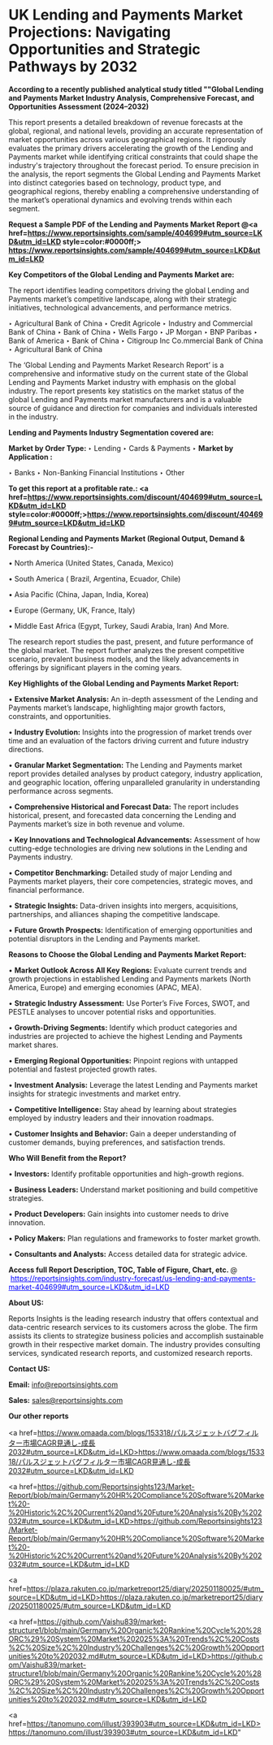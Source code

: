 # UK Lending and Payments Market Projections: Navigating Opportunities and Strategic Pathways by 2032

<strong>According to a recently published analytical study titled ""Global Lending and Payments Market Industry Analysis, Comprehensive Forecast, and Opportunities Assessment (2024–2032)</strong>

This report presents a detailed breakdown of revenue forecasts at the global, regional, and national levels, providing an accurate representation of market opportunities across various geographical regions. It rigorously evaluates the primary drivers accelerating the growth of the Lending and Payments market while identifying critical constraints that could shape the industry's trajectory throughout the forecast period. To ensure precision in the analysis, the report segments the Global Lending and Payments Market into distinct categories based on technology, product type, and geographical regions, thereby enabling a comprehensive understanding of the market’s operational dynamics and evolving trends within each segment.

<strong>Request a Sample PDF of the Lending and Payments Market Report </strong><strong>@<a href=https://www.reportsinsights.com/sample/404699#utm_source=LKD&utm_id=LKD style=color:#0000ff;> https://www.reportsinsights.com/sample/404699#utm_source=LKD&utm_id=LKD</a></strong></font>

<strong>Key Competitors of the Global Lending and Payments Market are:</strong>

The report identifies leading competitors driving the global Lending and Payments market’s competitive landscape, along with their strategic initiatives, technological advancements, and performance metrics.

‣ Agricultural Bank of China
‣ Credit Agricole
‣ Industry and Commercial Bank of China
‣ Bank of China
‣ Wells Fargo
‣ JP Morgan
‣ BNP Paribas
‣ Bank of America
‣ Bank of China
‣ Citigroup Inc Co.mmercial Bank of China
‣ Agricultural Bank of China

The ‘Global Lending and Payments Market Research Report’ is a comprehensive and informative study on the current state of the Global Lending and Payments Market industry with emphasis on the global industry. The report presents key statistics on the market status of the global Lending and Payments market manufacturers and is a valuable source of guidance and direction for companies and individuals interested in the industry.

<strong>Lending and Payments Industry Segmentation covered are:</strong>

<strong>Market by Order Type: </strong>
‣ Lending
‣ Cards & Payments
‣ 
<strong>Market by Application :</strong>

‣ Banks
‣ Non-Banking Financial Institutions
‣ Other

<strong>To get this report at a profitable rate.: <a href=https://www.reportsinsights.com/discount/404699#utm_source=LKD&utm_id=LKD style=color:#0000ff;>https://www.reportsinsights.com/discount/404699#utm_source=LKD&utm_id=LKD</a></strong></font>

<strong>Regional Lending and Payments Market (Regional Output, Demand &amp; Forecast by Countries):-</strong>

• North America (United States, Canada, Mexico)

• South America ( Brazil, Argentina, Ecuador, Chile)

• Asia Pacific (China, Japan, India, Korea)

• Europe (Germany, UK, France, Italy)

• Middle East Africa (Egypt, Turkey, Saudi Arabia, Iran) And More.

The research report studies the past, present, and future performance of the global market. The report further analyzes the present competitive scenario, prevalent business models, and the likely advancements in offerings by significant players in the coming years.

<strong>Key Highlights of the Global Lending and Payments Market Report:</strong>

• <strong>Extensive Market Analysis:</strong> An in-depth assessment of the Lending and Payments market’s landscape, highlighting major growth factors, constraints, and opportunities.

• <strong>Industry Evolution:</strong> Insights into the progression of market trends over time and an evaluation of the factors driving current and future industry directions.

• <strong>Granular Market Segmentation:</strong> The Lending and Payments market report provides detailed analyses by product category, industry application, and geographic location, offering unparalleled granularity in understanding performance across segments.

• <strong>Comprehensive Historical and Forecast Data:</strong> The report includes historical, present, and forecasted data concerning the Lending and Payments market’s size in both revenue and volume.

• <strong>Key Innovations and Technological Advancements:</strong> Assessment of how cutting-edge technologies are driving new solutions in the Lending and Payments industry.

• <strong>Competitor Benchmarking:</strong> Detailed study of major Lending and Payments market players, their core competencies, strategic moves, and financial performance.

• <strong>Strategic Insights:</strong> Data-driven insights into mergers, acquisitions, partnerships, and alliances shaping the competitive landscape.

• <strong>Future Growth Prospects:</strong> Identification of emerging opportunities and potential disruptors in the Lending and Payments market.

<strong>Reasons to Choose the Global Lending and Payments Market Report:</strong>

• <strong>Market Outlook Across All Key Regions:</strong> Evaluate current trends and growth projections in established Lending and Payments markets (North America, Europe) and emerging economies (APAC, MEA).

• <strong>Strategic Industry Assessment:</strong> Use Porter’s Five Forces, SWOT, and PESTLE analyses to uncover potential risks and opportunities.

• <strong>Growth-Driving Segments:</strong> Identify which product categories and industries are projected to achieve the highest Lending and Payments market shares.

• <strong>Emerging Regional Opportunities:</strong> Pinpoint regions with untapped potential and fastest projected growth rates.

• <strong>Investment Analysis:</strong> Leverage the latest Lending and Payments market insights for strategic investments and market entry.

• <strong>Competitive Intelligence:</strong> Stay ahead by learning about strategies employed by industry leaders and their innovation roadmaps.

• <strong>Customer Insights and Behavior:</strong> Gain a deeper understanding of customer demands, buying preferences, and satisfaction trends.

<strong>Who Will Benefit from the Report?</strong>

• <strong>Investors:</strong> Identify profitable opportunities and high-growth regions.

• <strong>Business Leaders:</strong> Understand market positioning and build competitive strategies.

• <strong>Product Developers:</strong> Gain insights into customer needs to drive innovation.

• <strong>Policy Makers:</strong> Plan regulations and frameworks to foster market growth.

• <strong>Consultants and Analysts:</strong> Access detailed data for strategic advice.
</ul>
<strong>Access full Report Description, TOC, Table of Figure, Chart, etc. </strong>@  <a href=https://reportsinsights.com/industry-forecast/us-lending-and-payments-market-404699#utm_source=LKD&utm_id=LKD style=color:#0000ff;>https://reportsinsights.com/industry-forecast/us-lending-and-payments-market-404699#utm_source=LKD&utm_id=LKD</a></font>

<strong><strong>About US</strong>:</strong>

Reports Insights is the leading research industry that offers contextual and data-centric research services to its customers across the globe. The firm assists its clients to strategize business policies and accomplish sustainable growth in their respective market domain. The industry provides consulting services, syndicated research reports, and customized research reports.

<strong>Contact US:</strong>

<p class=""""><b>Email:</b> <a href=mailto:info@reportsinsights.com>info@reportsinsights.com</a></p>
<p class=""""><b>Sales:</b> <a href=mailto:sales@reportsinsights.com>sales@reportsinsights.com</a></p>

<strong>Our other reports</strong>

<a href=https://www.omaada.com/blogs/153318/パルスジェットバグフィルター市場CAGR見通し-成長2032#utm_source=LKD&utm_id=LKD>https://www.omaada.com/blogs/153318/パルスジェットバグフィルター市場CAGR見通し-成長2032#utm_source=LKD&utm_id=LKD</a>

<a href=https://github.com/Reportsinsights123/Market-Report/blob/main/Germany%20HR%20Compliance%20Software%20Market%20-%20Historic%2C%20Current%20and%20Future%20Analysis%20By%202032#utm_source=LKD&utm_id=LKD>https://github.com/Reportsinsights123/Market-Report/blob/main/Germany%20HR%20Compliance%20Software%20Market%20-%20Historic%2C%20Current%20and%20Future%20Analysis%20By%202032#utm_source=LKD&utm_id=LKD</a>

<a href=https://plaza.rakuten.co.jp/marketreport25/diary/202501180025/#utm_source=LKD&utm_id=LKD>https://plaza.rakuten.co.jp/marketreport25/diary/202501180025/#utm_source=LKD&utm_id=LKD</a>

<a href=https://github.com/Vaishu839/market-structure1/blob/main/Germany%20Organic%20Rankine%20Cycle%20%28ORC%29%20System%20Market%202025%3A%20Trends%2C%20Costs%2C%20Size%2C%20Industry%20Challenges%2C%20Growth%20Opportunities%20to%202032.md#utm_source=LKD&utm_id=LKD>https://github.com/Vaishu839/market-structure1/blob/main/Germany%20Organic%20Rankine%20Cycle%20%28ORC%29%20System%20Market%202025%3A%20Trends%2C%20Costs%2C%20Size%2C%20Industry%20Challenges%2C%20Growth%20Opportunities%20to%202032.md#utm_source=LKD&utm_id=LKD</a>

<a href=https://tanomuno.com/illust/393903#utm_source=LKD&utm_id=LKD>https://tanomuno.com/illust/393903#utm_source=LKD&utm_id=LKD</a>"
